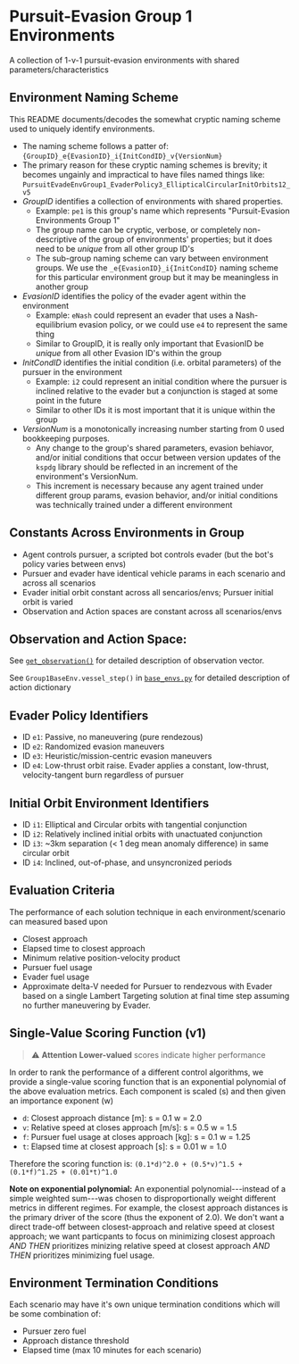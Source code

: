 # Pursuit-Evasion Group 1 Environments

A collection of 1-v-1 pursuit-evasion environments with shared parameters/characteristics

## Environment Naming Scheme

This README documents/decodes the somewhat cryptic naming scheme used to uniquely identify environments. 

+ The naming scheme follows a patter of: `{GroupID}_e{EvasionID}_i{InitCondID}_v{VersionNum}`
+ The primary reason for these cryptic naming schemes is brevity; it becomes ungainly and impractical to have files named things like: `PursuitEvadeEnvGroup1_EvaderPolicy3_EllipticalCircularInitOrbits12_v5`
+ *GroupID* identifies a collection of environments with shared properties. 
    + Example: `pe1` is this group's name which represents "Pursuit-Evasion Environments Group 1"
    + The group name can be cryptic, verbose, or completely non-descriptive of the group of environments' properties; but it does need to be _unique_ from all other group ID's
    + The sub-group naming scheme can vary between environment groups. We use the `_e{EvasionID}_i{InitCondID}` naming scheme for this particular environment group but it may be meaningless in another group
+ *EvasionID* identifies the policy of the evader agent within the environment
    + Example: `eNash` could represent an evader that uses a Nash-equilibrium evasion policy, or we could use `e4` to represent the same thing
    + Similar to GroupID, it is really only important that EvasionID be _unique_ from all other Evasion ID's within the group
+ *InitCondID* identifies the initial condition (i.e. orbital parameters) of the pursuer in the environment
    + Example: `i2` could represent an initial condition where the pursuer is inclined relative to the evader but a conjunction is staged at some point in the future
    + Similar to other IDs it is most important that it is unique within the group
+ *VersionNum* is a monotonically increasing number starting from 0 used bookkeeping purposes. 
    + Any change to the group's shared parameters, evasion behiavor, and/or initial conditions that occur between version updates of the `kspdg` library should be reflected in an increment of the environment's VersionNum. 
    + This increment is necessary because any agent trained under different group params, evasion behavior, and/or initial conditions was technically trained under a different environment

## Constants Across Environments in Group

+ Agent controls pursuer, a scripted bot controls evader (but the bot's policy varies between envs)
+ Pursuer and evader have identical vehicle params in each scenario and across all scenarios
+ Evader initial orbit constant across all sencarios/envs; Pursuer initial orbit is varied
+ Observation and Action spaces are constant across all scenarios/envs

## Observation and Action Space:

See [`get_observation()`](https://github.com/mit-ll/spacegym-kspdg/blob/main/src/kspdg/pe1/pe1_base.py) for detailed description of observation vector.

See `Group1BaseEnv.vessel_step()` in [`base_envs.py`](https://github.com/mit-ll/spacegym-kspdg/blob/main/src/kspdg/base_envs.py) for detailed description of action dictionary


## Evader Policy Identifiers

+ ID `e1`: Passive, no maneuvering (pure rendezous)
+ ID `e2`: Randomized evasion maneuvers
+ ID `e3`: Heuristic/mission-centric evasion maneuvers
+ ID `e4`: Low-thrust orbit raise. Evader applies a constant, low-thrust, velocity-tangent burn regardless of pursuer

## Initial Orbit Environment Identifiers

+ ID `i1`: Elliptical and Circular orbits with tangential conjunction
+ ID `i2`: Relatively inclined initial orbits with unactuated conjunction
+ ID `i3`: ~3km separation (< 1 deg mean anomaly difference) in same circular orbit
+ ID `i4`: Inclined, out-of-phase, and unsyncronized periods 

## Evaluation Criteria

The performance of each solution technique in each environment/scenario can measured based upon

+ Closest approach
+ Elapsed time to closest approach
+ Minimum relative position-velocity product
+ Pursuer fuel usage
+ Evader fuel usage
+ Approximate delta-V needed for Pursuer to rendezvous with Evader based on a single Lambert Targeting solution at final time step assuming no further maneuvering by Evader.

## Single-Value Scoring Function (v1) 

> :warning: **Attention**
> __Lower-valued__ scores indicate higher performance

In order to rank the performance of a different control algorithms, we provide a single-value scoring function that is an exponential polynomial of the above evaluation metrics.
Each component is scaled (s) and then given an importance exponent (w)

+ `d`: Closest approach distance [m]:                s = 0.1     w = 2.0
+ `v`: Relative speed at closes approach [m/s]:      s = 0.5     w = 1.5
+ `f`: Pursuer fuel usage at closes approach [kg]:   s = 0.1     w = 1.25
+ `t`: Elapsed time at closest approach [s]:         s = 0.01    w = 1.0

Therefore the scoring function is: `(0.1*d)^2.0 + (0.5*v)^1.5 + (0.1*f)^1.25 + (0.01*t)^1.0`

__Note on exponential polynomial:__ An exponential polynomial---instead of a simple weighted sum---was chosen to disproportionally weight different metrics in different regimes. For example, the closest approach distances is the primary driver of the score (thus the exponent of 2.0). We don't want a direct trade-off between closest-approach and relative speed at closest approach; we want particpants to focus on minimizing closest approach _AND THEN_ prioritizes minizing relative speed at closest approach _AND THEN_ prioritizes minimizing fuel usage. 

## Environment Termination Conditions

Each scenario may have it's own unique termination conditions which will be some combination of:

+ Pursuer zero fuel
+ Approach distance threshold
+ Elapsed time (max 10 minutes for each scenario)

